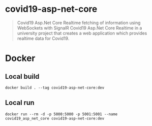 # covid19-asp-net-core
> Covid19 Asp.Net Core Realtime fetching of information using WebSockets with SignalR
> Covid19 Asp.Net Core Realtime in a university project that creates a web application which provides realtime data for Covid19.

# Docker
## Local build
`docker build . --tag covid19-asp-net-core:dev`

## Local run
`docker run --rm -d -p 5000:5000 -p 5001:5001 --name covid19_asp_net_core covid19-asp-net-core:dev`
